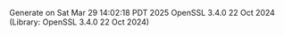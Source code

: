 Generate on Sat Mar 29 14:02:18 PDT 2025
OpenSSL 3.4.0 22 Oct 2024 (Library: OpenSSL 3.4.0 22 Oct 2024)
